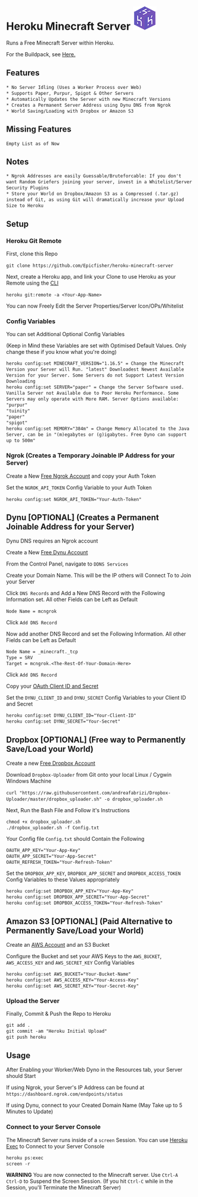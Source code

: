 # Heroku Minecraft Server ![Icon](server-icon.png)
Runs a Free Minecraft Server within Heroku.

For the Buildpack, see [Here.](https://github.com/Epicfisher/heroku-buildpack-minecraft)

## Features

```
* No Server Idling (Uses a Worker Process over Web)
* Supports Paper, Purpur, Spigot & Other Servers
* Automatically Updates the Server with new Minecraft Versions
* Creates a Permanent Server Address using Dynu DNS from Ngrok
* World Saving/Loading with Dropbox or Amazon S3
```

## Missing Features

```
Empty List as of Now
```

## Notes

```
* Ngrok Addresses are easily Guessable/Bruteforcable: If you don't want Random Griefers joining your server, invest in a Whitelist/Server Security Plugins
* Store your World on Dropbox/Amazon S3 as a Compressed (.tar.gz) instead of Git, as using Git will dramatically increase your Upload Size to Heroku
```

## Setup

### Heroku Git Remote

First, clone this Repo

`git clone https://github.com/Epicfisher/heroku-minecraft-server`

Next, create a Heroku app, and link your Clone to use Heroku as your Remote using the [CLI](https://toolbelt.heroku.com/)

`heroku git:remote -a <Your-App-Name>`

You can now Freely Edit the Server Properties/Server Icon/OPs/Whitelist

### Config Variables

You can set Additional Optional Config Variables

(Keep in Mind these Variables are set with Optimised Default Values. Only change these if you know what you're doing)

```
heroku config:set MINECRAFT_VERSION="1.16.5" = Change the Minecraft Version your Server will Run. "latest" Downloadest Newest Available Version for your Server. Some Servers do not Support Latest Version Downloading
heroku config:set SERVER="paper" = Change the Server Software used. Vanilla Server not Available due to Poor Heroku Performance. Some Servers may only operate with More RAM. Server Options available:
"purpur"
"tuinity"
"paper"
"spigot"
heroku config:set MEMORY="384m" = Change Memory Allocated to the Java Server, can be in "(m)egabytes or (g)igabytes. Free Dyno can support up to 500m"
```

### Ngrok (Creates a Temporary Joinable IP Address for your Server)

Create a New [Free Ngrok Account](https://ngrok.com/) and copy your Auth Token

Set the `NGROK_API_TOKEN` Config Variable to your Auth Token

`heroku config:set NGROK_API_TOKEN="Your-Auth-Token"`

## Dynu [OPTIONAL] (Creates a Permanent Joinable Address for your Server)

Dynu DNS requires an Ngrok account

Create a New [Free Dynu Account](https://dynu.com)

From the Control Panel, navigate to `DDNS Services`

Create your Domain Name. This will be the IP others will Connect To to Join your Server

Click `DNS Records` and Add a New DNS Record with the Following Information set. All other Fields can be Left as Default

```Node Name = mcngrok```

Click `Add DNS Record`

Now add another DNS Record and set the Following Information. All other Fields can be Left as Default
```
Node Name = _minecraft._tcp
Type = SRV
Target = mcngrok.<The-Rest-Of-Your-Domain-Here>
```

Click `Add DNS Record`

Copy your [OAuth Client ID and Secret](https://www.dynu.com/ControlPanel/APICredentials)

Set the `DYNU_CLIENT_ID` and `DYNU_SECRET` Config Variables to your Client ID and Secret

```
heroku config:set DYNU_CLIENT_ID="Your-Client-ID"
heroku config:set DYNU_SECRET="Your-Secret"
```

## Dropbox [OPTIONAL] (Free way to Permanently Save/Load your World)

Create a new [Free Dropbox Account](https://www.dropbox.com/basic)

Download `Dropbox-Uploader` from Git onto your local Linux / Cygwin Windows Machine

`curl "https://raw.githubusercontent.com/andreafabrizi/Dropbox-Uploader/master/dropbox_uploader.sh" -o dropbox_uploader.sh`

Next, Run the Bash File and Follow it's Instructions

```
chmod +x dropbox_uploader.sh
./dropbox_uploader.sh -f Config.txt
```

Your Config file `Config.txt` should Contain the Following

```CONFIGFILE_VERSION=2.0
OAUTH_APP_KEY="Your-App-Key"
OAUTH_APP_SECRET="Your-App-Secret"
OAUTH_REFRESH_TOKEN="Your-Refresh-Token"
```

Set the `DROPBOX_APP_KEY`, `DROPBOX_APP_SECRET` and `DROPBOX_ACCESS_TOKEN` Config Variables to these Values appropriately

```
heroku config:set DROPBOX_APP_KEY="Your-App-Key"
heroku config:set DROPBOX_APP_SECRET="Your-App-Secret"
heroku config:set DROPBOX_ACCESS_TOKEN="Your-Refresh-Token"
```

## Amazon S3 [OPTIONAL] (Paid Alternative to Permanently Save/Load your World)

Create an [AWS Account](https://aws.amazon.com/) and an S3 Bucket

Configure the Bucket and set your AWS Keys to the `AWS_BUCKET`, `AWS_ACCESS_KEY` and `AWS_SECRET_KEY` Config Variables

```
heroku config:set AWS_BUCKET="Your-Bucket-Name"
heroku config:set AWS_ACCESS_KEY="Your-Access-Key"
heroku config:set AWS_SECRET_KEY="Your-Secret-Key"
```

### Upload the Server

Finally, Commit & Push the Repo to Heroku

```
git add .
git commit -am "Heroku Initial Upload"
git push heroku
```

## Usage

After Enabling your Worker/Web Dyno in the Resources tab, your Server should Start

If using Ngrok, your Server's IP Address can be found at `https://dashboard.ngrok.com/endpoints/status` 

If using Dynu, connect to your Created Domain Name (May Take up to 5 Minutes to Update)

### Connect to your Server Console

The Minecraft Server runs inside of a `screen` Session. You can use [Heroku Exec](https://devcenter.heroku.com/articles/heroku-exec) to Connect to your Server Console

```
heroku ps:exec
screen -r
```

**WARNING** You are now connected to the Minecraft server. Use `Ctrl-A Ctrl-D` to Suspend the Screen Session. (If you hit `Ctrl-C` while in the Session, you'll Terminate the Minecraft Server)
